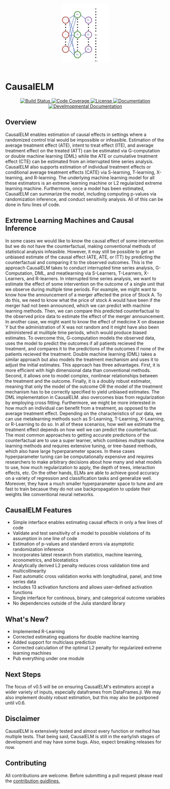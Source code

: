 <div align="center">
    <img src="https://github.com/dscolby/dscolby.github.io/blob/main/logo.jpg">
</div>
<br>

<h1>CausalELM</h1>

<p align="center">
    <a href="https://github.com/dscolby/CausalELM.jl/actions">
        <img src="https://github.com/dscolby/CausalELM.jl/actions/workflows/CI.yml/badge.svg?branch=main"
            alt="Build Status">
    </a>
    <a href="https://app.codecov.io/gh/dscolby/CausalELM.jl/tree/main/src">
        <img src="https://codecov.io/gh/dscolby/CausalELM.jl/branch/main/graph/badge.svg"
         alt="Code Coverage">
    </a>
    <a href="https://opensource.org/licenses/MIT">
        <img src="https://img.shields.io/badge/License-MIT-yelllow"
            alt="License">
    </a>
    <a href="https://dscolby.github.io/CausalELM.jl/stable">
    <img src="https://img.shields.io/badge/docs-stable-blue.svg"
         alt="Documentation">
    </a>
    <a href="https://dscolby.github.io/CausalELM.jl/dev/">
        <img src="https://img.shields.io/badge/docs-dev-blue.svg"
             alt="Develmopmental Documentation">
    </a>
</p>
<h2>Overview</h2>
<p>
CausalELM enables estimation of causal effects in settings where a randomized control trial 
would be impossible or infeasible. Estimation of the average treatment effect (ATE), intent
to treat effect (ITE), and average treatment effect on the treated (ATT) can be estimated 
via G-computation or double machine learning (DML) while the ATE or cumulative 
treatment effect (CTE) can be estimated from an interrupted time series analysis. 
CausalELM also supports estimation of individual treatment effects or conditional average 
treatment effects (CATE) via S-learning, T-learning, X-learning, and R-learning. The 
underlying machine learning model for all these estimators is an extreme learning machine or 
L2 regularized extreme learning machine. Furthermore, once a model has been estimated, 
CausalELM can summarize the model, including computing p-values via randomization inference, 
and conduct sensitivity analysis. All of this can be done in foru lines of code.
</p>

<h2>Extreme Learning Machines and Causal Inference</h2>
<p>
In some cases we would like to know the causal effect of some intervention but we do not 
have the counterfactual, making conventional methods of statistical analysis infeasible. 
However, it may still be possible to get an unbiased estimate of the causal effect (ATE, 
ATE, or ITT) by predicting the counterfactual and comparing it to the observed outcomes. 
This is the approach CausalELM takes to conduct interrupted time series analysis, 
G-Computation, DML, and meatlearning via S-Learners, T-Learners, X-Learners, and R-learners. 
In interrupted time series analysis, we want to estimate the effect of some intervention on 
the outcome of a single unit that we observe during multiple time periods. For example, we 
might want to know how the announcement of a merger affected the price of Stock A. To do 
this, we need to know what the price of stock A would have been if the merger had not been 
announced, which we can predict with machine learning methods. Then, we can compare this 
predicted counterfactual to the observed price data to estimate the effect of the merger 
announcement. In another case, we might want to know the effect of medicine X on disease Y 
but the administration of X was not random and it might have also been administered at 
mulitiple time periods, which would produce biased estimates. To overcome this, 
G-computation models the observed data, uses the model to predict the outcomes if all 
patients recieved the treatment, and compares it to the predictions of the outcomes if none 
of the patients recieved the treatment. Double machine learning (DML) takes a similar 
approach but also models the treatment mechanism and uses it to adjust the initial 
estimates. This approach has three advantages. First, it is more efficient with high 
dimensional data than conventional methods. Second, it allows one to model complex, 
nonlinear relationships between the treatment and the outcome. Finally, it is a doubly 
robust estimator, meaning that only the model of the outcome OR the model of the 
treatment mechanism has to be correctly specified to yield unbiased estimates. The DML 
implementation in CausalELM. also overcomes bias from regularization by employing cross 
fitting. Furthermore, we might be more interested in how much an individual can benefit from 
a treatment, as opposed to the average treatment effect. Depending on the characteristics of 
our data, we can use metalearning methods such as S-Learning, T-Learning, X-Learning, or 
R-Learning to do so. In all of these scenarios, how well we estimate the treatment effect 
depends on how well we can predict the counterfactual. The most common approaches to getting 
accurate predictions of the counterfactual are to use a super learner, which combines 
multiple machine learning methods and requires extensive tuning, or tree-based methods, which 
also have large hyperparameter spaces. In these cases hyperparameter tuning can be 
computationally expensive and requires researchers to make arbitrary decisions about how 
many and what models to use, how much regularization to apply, the depth of trees, 
interaction effects, etc. On the other hands, ELMs are able to achieve good accuracy on a 
variety of regression and classification tasks and generalize well. Moreover, they have a 
much smaller hyperparameter space to tune and are fast to train becasue they do not use 
backpropagation to update their weights like conventional neural networks.
</p>

<h2>CausalELM Features</h2>
<ul>
  <li>Simple interface enables estimating causal effects in only a few lines of code</li>
  <li>Validate and test sensitivity of a model to possible violations of its assumption in one line of code</li>
  <li>Estimation of p-values and standard errors via asymptotic randomization inference</li>
  <li>Incorporates latest research from statistics, machine learning, econometrics, and biostatistics</li>
  <li>Analytically derived L2 penalty reduces cross validation time and multicollinearity</li>
  <li>Fast automatic cross validation works with longitudinal, panel, and time series data</li>
  <li>Includes 13 activation functions and allows user-defined activation functions</li>
  <li>Single interface for continous, binary, and categorical outcome variables</li>
  <li>No dependencies outside of the Julia standard library</li>
</ul>

<h2>What's New?</h2>
<ul>
  <li>Implemented R-Learning</li>
  <li>Corrected estimating equations for double machine learning</li>
  <li>Added support for multiclass prediction</li>
  <li>Corrected calculation of the optimal L2 penalty for regularized extreme learning machines</li>
  <li>Pub everything under one module</li>
</ul>

<h2>Next Steps</h2>
<p>
The focus of v0.5 will be on ensuring CausalELM's estimators accept a wider variety of 
inputs, especially dataframes from DataFrames.jl. We may also implement doubly robust 
estimation, but this may also be postponed until v0.6.
</p>

<h2>Disclaimer</h2>
CausalELM is extensively tested and almost every function or method has multiple tests. That
being said, CausalELM is still in the early/ish stages of development and may have some 
bugs. Also, expect breaking releases for now.

<h2>Contributing</h2>
<p>
All contributions are welcome. Before submitting a pull request please read the  
<a href="https://dscolby.github.io/CausalELM.jl/stable/contributing/">contribution guidlines.
</p>
